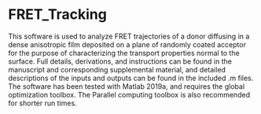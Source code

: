 # FRET_Tracking
This software is used to analyze FRET trajectories of a donor diffusing in a dense anisotropic film deposited on a plane of randomly coated acceptor for the purpose of characterizing the transport properties normal to the surface.  Full details, derivations, and instructions can be found in the manuscript and corresponding supplemental material, and detailed descriptions of the inputs and outputs can be found in the included .m files.  The software has been tested with Matlab 2019a, and requires the global optimization toolbox. The Parallel computing toolbox is also recommended for shorter run times.    
